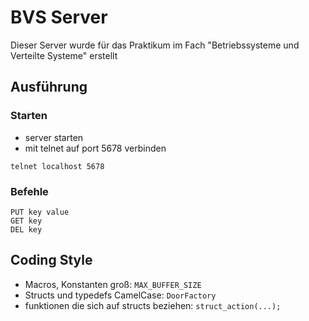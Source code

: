 # BVS Server

Dieser Server wurde für das Praktikum im Fach "Betriebssysteme und Verteilte Systeme"
erstellt

## Ausführung

### Starten

- server starten
- mit telnet auf port 5678 verbinden

```shell
telnet localhost 5678
```

### Befehle

```
PUT key value
GET key
DEL key
```

## Coding Style

- Macros, Konstanten groß: `MAX_BUFFER_SIZE`
- Structs und typedefs CamelCase: `DoorFactory`
- funktionen die sich auf structs beziehen: `struct_action(...);`

